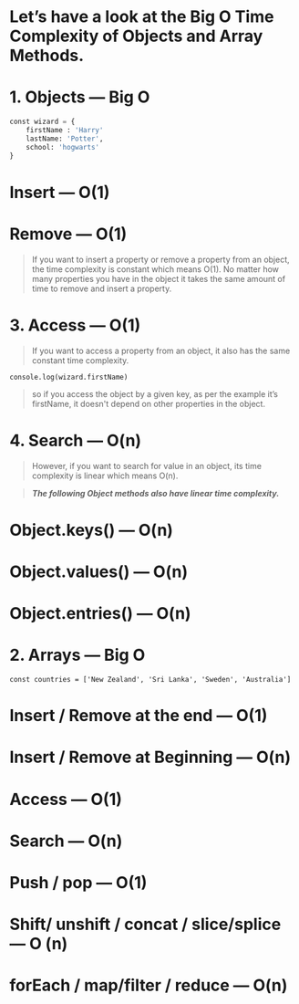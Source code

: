 # Let’s have a look at the Big O Time Complexity of Objects and Array Methods.

# 1. Objects — Big O
```python
const wizard = {
    firstName : 'Harry'
    lastName: 'Potter',
    school: 'hogwarts'
}
```

# Insert — O(1)
# Remove — O(1)
>If you want to insert a property or remove a property from an object, the time complexity is constant which means O(1). No matter how many properties you have in the object it takes the same amount of time to remove and insert a property.

# 3. Access — O(1)

>If you want to access a property from an object, it also has the same constant time complexity.

```console.log(wizard.firstName) ```
>so if you access the object by a given key, as per the example it’s firstName, it doesn't depend on other properties in the object.

# 4. Search — O(n)

>However, if you want to search for value in an object, its time complexity is linear which means O(n).

>***The following Object methods also have linear time complexity.***

# Object.keys() — O(n)
# Object.values() — O(n)
# Object.entries() — O(n)
# 2. Arrays — Big O
```
const countries = ['New Zealand', 'Sri Lanka', 'Sweden', 'Australia']
```
# Insert / Remove at the end — O(1)
# Insert / Remove at Beginning — O(n)
# Access — O(1)
# Search — O(n)
# Push / pop — O(1)
# Shift/ unshift / concat / slice/splice — O (n)
# forEach / map/filter / reduce — O(n)